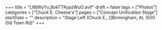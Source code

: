 +++
title = "LMjWyYv_8okTTKypzWuO.avif"
draft = false
tags = ["Photos"]
categories = ["Chuck E. Cheese's"]
pages = ["Concept Unification Stage"]
startDate = ""
description = "Stage Left (Chuck E., [[Birmingham, AL (500 Old Town Rd)"
+++
